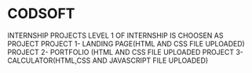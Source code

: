 # CODSOFT
INTERNSHIP PROJECTS
LEVEL 1 OF INTERNSHIP IS CHOOSEN AS PROJECT
PROJECT 1- LANDING PAGE(HTML AND CSS FILE UPLOADED)
PROJECT 2- PORTFOLIO (HTML AND CSS FILE UPLOADED
PROJECT 3- CALCULATOR(HTML,CSS AND JAVASCRIPT FILE UPLOADED)

